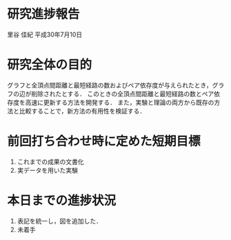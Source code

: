 研究進捗報告
================
里谷 佳紀
平成30年7月10日

# 研究全体の目的

グラフと全頂点間距離と最短経路の数およびペア依存度が与えられたとき，グラフの辺が削除されたとする．
このときの全頂点間距離と最短経路の数とペア依存度を高速に更新する方法を開発する．
また，実験と理論の両方から既存の方法と比較することで，新方法の有用性を検証する．

# 前回打ち合わせ時に定めた短期目標

1.  これまでの成果の文書化
2.  実データを用いた実験

# 本日までの進捗状況

1.  表記を統一し，図を追加した．
2.  未着手

